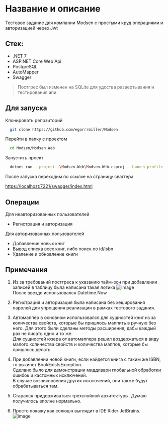 
# Название и описание

Тестовое задание для компании Modsen с простыми круд операциями и авторизацией через Jwt

## Стек:
- .NET 7
- ASP.NET Core Web Api
- PostgreSQL
- AutoMapper
- Swagger
> Постгрес был изменен на SQLite для удоства развертывания и тестирования апи

## Для запуска

Клонировать репозиторий

```bash
  git clone https://github.com/egorrrmiller/Modsen
```

Перейти в папку с проектом

```bash
  cd Modsen/Modsen.Web
```

Запустить проект

```bash
  dotnet run --project .\Modsen.Web\Modsen.Web.csproj --launch-profile https
```

После запуска переходим по ссылке на страницу сваггера

<https://localhost:7221/swagger/index.html>


## Операции

Для неавторизованных пользователей
- Регистрация и авторизация

Для авторизованных пользователей
- Добавление новых книг
- Вывод списка всех книг, либо поиск по id/isbn
- Удаление и обновление книги


## Примечания
1. Из за требований постгреса к указанию тайм-зон при добавлении записей в таблицу была написана такая логика
![image](https://user-images.githubusercontent.com/44502536/233639053-3041f862-769d-4fc5-9536-de4241fcb8f2.png) <br/>
После ввезде использовался Datetime.Now

2. Регистрация и авторизация была написана без хеширования паролей для упрощения реализации в рамках тестового задания.

3. Автомаппер в основном использовался для сущностей книг из за количества свойств, которые бы пришлось маппить в ручную без него. Для этого были сделаны методы расширения, дабы каждый раз не писать одно и то же. <br/>
Для сущностей юзера от автомаппера решил воздержаться в виду малого количества свойств и количества маппов, которые бы пришлось делать

4. При добавлении новой книги, если найдется книга с таким же ISBN, то выкинет BookExistsException. <br/>
Сделано было для демонстрации миддлвари глобальной обработки ошибок и кастомных исключений. <br/>
В случае возникновения других исключений, они также будут обрабатываться там.

5. Старался придерживаться трехслойной архитектуры. Думаю получилось вполне нормально.

6. Просто покажу как солюшн выглядит в IDE Rider JetBrains. <br/>
![image](https://user-images.githubusercontent.com/44502536/233641501-13d00aa6-fa55-4058-a03b-8694b0df309a.png)

